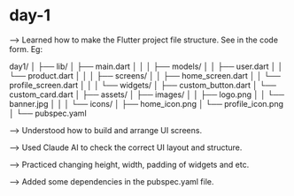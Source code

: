 # day-1

--> Learned how to make the Flutter project file structure. See in the code form.
Eg: 

   day1/
│
├── lib/
│   ├── main.dart
│   │
│   ├── models/
│   │   ├── user.dart
│   │   └── product.dart
│   │
│   ├── screens/
│   │   ├── home_screen.dart
│   │   └── profile_screen.dart
│   │
│   └── widgets/
│       ├── custom_button.dart
│       └── custom_card.dart
│
├── assets/
│   ├── images/
│   │   ├── logo.png
│   │   └── banner.jpg
│   │
│   └── icons/
│       ├── home_icon.png
│       └── profile_icon.png
│
└── pubspec.yaml

--> Understood how to build and arrange UI screens.

--> Used Claude AI to check the correct UI layout and structure.

--> Practiced changing height, width, padding of widgets and etc.

--> Added some dependencies in the pubspec.yaml file.
